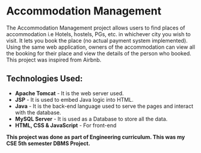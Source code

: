 # Accommodation Management

The Accommodation Management project allows users to find places of accommodation i.e Hotels, hostels, PGs, etc. in whichever city you wish to visit. It lets you book the place (no actual payment system implemented). Using the same web application, owners of the accommodation can view all the booking for their place and view the details of the person who booked. This project was inspired from Airbnb.

## Technologies Used:

* **Apache Tomcat** - It is the web server used.
* **JSP** - It is used to embed Java logic into HTML.
* **Java** - It is the back-end language used to serve the pages and interact with the database.
* **MySQL Server** - It is used as a Database to store all the data.
* **HTML, CSS & JavaScript** - For front-end

**This project was done as part of Engineering curriculum. This was my CSE 5th semester DBMS Project.**